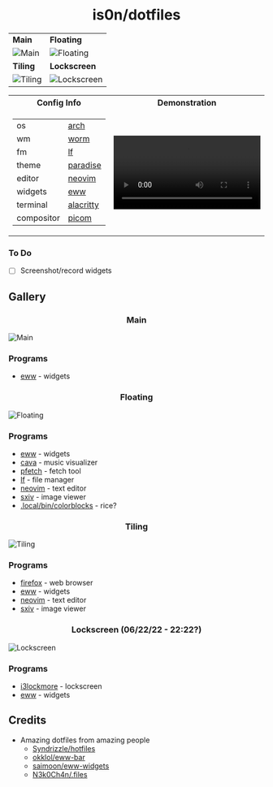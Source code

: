 <h1 align='center'>is0n/dotfiles</h1>

|                                                                                                                  |                                                                                                                      |
| ---------------------------------------------------------------------------------------------------------------- | -------------------------------------------------------------------------------------------------------------------- |
| **Main**                                                                                                         | **Floating**                                                                                                         |
| ![Main](https://user-images.githubusercontent.com/57725322/175221022-787fafc5-d24b-4b27-9b7d-964d44bc45b5.png)   | ![Floating](https://user-images.githubusercontent.com/57725322/175328997-0854a94b-505a-455e-bcb3-4826bb32602c.png)   |
| **Tiling**                                                                                                       | **Lockscreen**                                                                                                       |
| ![Tiling](https://user-images.githubusercontent.com/57725322/175367734-9faeb3af-55be-435b-b156-e74035c8c765.png) | ![Lockscreen](https://user-images.githubusercontent.com/57725322/175221019-4204c94d-b9ec-4097-98d3-5a1b8537351d.png) |

<table>
<tr><th>Config Info </th><th>Demonstration</th></tr>
<tr><td>

|                   |                                                     |
| ----------------- | --------------------------------------------------- |
| os                | [arch](https://archlinux.org/)                      |
| wm                | [worm](https://github.com/codic12/worm)             |
| fm                | [lf](https://github.com/gokcehan/lf/)               |
| theme             | [paradise](https://github.com/Manas140/paradise/)   |
| editor            | [neovim](https://github.com/neovim/neovim)          |
| widgets           | [eww](https://github.com/elkowar/eww)               |
| terminal          | [alacritty](https://github.com/alacritty/alacritty) |
| compositor        | [picom](https://github.com/yshui/picom)             |


</td><td>

<video src="https://user-images.githubusercontent.com/57725322/175376106-4a2d959d-736b-4588-9ce3-dee86a4810d8.mp4" controls="controls" style="width: 100%;" alt="Demo Vid">
</video>

</td></tr> </table>

### To Do
- [ ] Screenshot/record widgets

## Gallery

<h3 align='center'>Main</h3>

![Main](https://user-images.githubusercontent.com/57725322/175221022-787fafc5-d24b-4b27-9b7d-964d44bc45b5.png)

### Programs
- [eww](https://github.com/elkowar/eww) - widgets

<h3 align='center'>Floating</h3>

![Floating](https://user-images.githubusercontent.com/57725322/175328997-0854a94b-505a-455e-bcb3-4826bb32602c.png)

### Programs
- [eww](https://github.com/elkowar/eww) - widgets
- [cava](https://github.com/karlstav/cava) - music visualizer
- [pfetch](https://github.com/dylanaraps/pfetch) - fetch tool
- [lf](https://github.com/gokcehan/lf/) - file manager
- [neovim](https://github.com/neovim/neovim) - text editor
- [sxiv](https://github.com/muennich/sxiv) - image viewer
- [.local/bin/colorblocks](https://github.com/is0n/dotfiles/blob/master/.local/bin/colorblocks) - rice?

<h3 align='center'>Tiling</h3>

![Tiling](https://user-images.githubusercontent.com/57725322/175367734-9faeb3af-55be-435b-b156-e74035c8c765.png)

### Programs
- [firefox](https://www.mozilla.org/en-US/firefox/new/) - web browser
- [eww](https://github.com/elkowar/eww) - widgets
- [neovim](https://github.com/neovim/neovim) - text editor
- [sxiv](https://github.com/muennich/sxiv) - image viewer

<h3 align='center'>Lockscreen (06/22/22 - 22:22?)</h3>

![Lockscreen](https://user-images.githubusercontent.com/57725322/175221019-4204c94d-b9ec-4097-98d3-5a1b8537351d.png)

### Programs
- [i3lockmore](https://github.com/SammysHP/i3lockmore) - lockscreen
- [eww](https://github.com/elkowar/eww) - widgets

## Credits

* Amazing dotfiles from amazing people
    * [Syndrizzle/hotfiles](https://github.com/Syndrizzle/hotfiles/)
    * [okklol/eww-bar](https://github.com/okklol/eww-bar)
    * [saimoon/eww-widgets](https://github.com/saimoomedits/eww-widgets)
    * [N3k0Ch4n/.files](https://github.com/N3k0Ch4n/.files)
